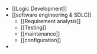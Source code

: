 - [[Logic Development]]
- [[software engineering & SDLC]]
	- [[Requirement analysis]]
	- [[Testing]]
	- [[maintenance]]
	- [[configuration]]
- 
